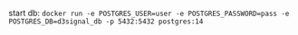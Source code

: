 start db:
`docker run -e POSTGRES_USER=user -e POSTGRES_PASSWORD=pass -e POSTGRES_DB=d3signal_db -p 5432:5432 postgres:14`